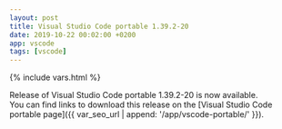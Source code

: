 ```yaml
---
layout: post
title: Visual Studio Code portable 1.39.2-20
date: 2019-10-22 00:02:00 +0200
app: vscode
tags: [vscode]
---
```

{% include vars.html %}

Release of Visual Studio Code portable 1.39.2-20 is now available.<br />
You can find links to download this release on the [Visual Studio Code portable page]({{ var_seo_url | append: '/app/vscode-portable/' }}).